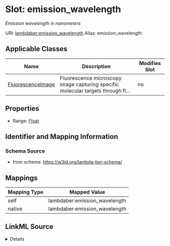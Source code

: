 

# Slot: emission_wavelength 


_Emission wavelength in nanometers_





URI: [lambdaber:emission_wavelength](https://w3id.org/lambda-ber-schema/emission_wavelength)
Alias: emission_wavelength

<!-- no inheritance hierarchy -->





## Applicable Classes

| Name | Description | Modifies Slot |
| --- | --- | --- |
| [FluorescenceImage](FluorescenceImage.md) | Fluorescence microscopy image capturing specific molecular targets through fl... |  no  |






## Properties

* Range: [Float](Float.md)




## Identifier and Mapping Information






### Schema Source


* from schema: https://w3id.org/lambda-ber-schema/




## Mappings

| Mapping Type | Mapped Value |
| ---  | ---  |
| self | lambdaber:emission_wavelength |
| native | lambdaber:emission_wavelength |




## LinkML Source

<details>
```yaml
name: emission_wavelength
description: Emission wavelength in nanometers
from_schema: https://w3id.org/lambda-ber-schema/
rank: 1000
alias: emission_wavelength
owner: FluorescenceImage
domain_of:
- FluorescenceImage
range: float

```
</details>
